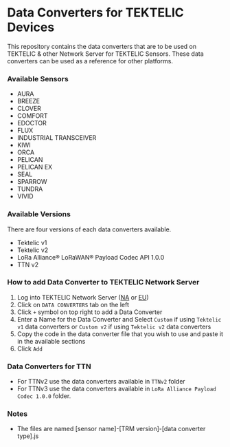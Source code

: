 # Data Converters for TEKTELIC Devices
This repository contains the data converters that are to be used on TEKTELIC & other Network Server for TEKTELIC Sensors. These data converters can be used as a reference for other platforms.

### Available Sensors 
- AURA
- BREEZE
- CLOVER
- COMFORT
- EDOCTOR
- FLUX
- INDUSTRIAL TRANSCEIVER
- KIWI
- ORCA
- PELICAN
- PELICAN EX
- SEAL
- SPARROW
- TUNDRA
- VIVID

### Available Versions
There are four versions of each data converters available.
- Tektelic v1
- Tektelic v2
- LoRa Alliance® LoRaWAN® Payload Codec API 1.0.0
- TTN v2

### How to add Data Converter to TEKTELIC Network Server
1. Log into TEKTELIC Network Server ([NA](https://lorawan-ns-na.tektelic.com) or [EU](https://lorawan-ns-eu.tektelic.com))
2. Click on `DATA CONVERTERS` tab on the left
3. Click `+` symbol on top right to add a Data Converter
4. Enter a Name for the Data Converter and Select `Custom` if using `Tektelic v1` data converters or `Custom v2` if using `Tektelic v2` data converters
5. Copy the code in the data converter file that you wish to use and paste it in the available sections
6. Click `Add`

### Data Converters for TTN
- For TTNv2 use the data converters available in `TTNv2` folder
- For TTNv3 use the data converters available in `LoRa Alliance Payload Codec 1.0.0` folder. 

### Notes
- The files are named [sensor name]-[TRM version]-[data converter type].js
